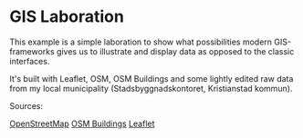 GIS Laboration
======

This example is a simple laboration to show what possibilities modern GIS-frameworks gives us to illustrate and display data as opposed to the classic interfaces. 

It's built with Leaflet, OSM, OSM Buildings and some lightly edited raw data from my local municipality (Stadsbyggnadskontoret, Kristianstad kommun).

Sources:

[OpenStreetMap](http://osm.org/)
[OSM Buildings](http://http://osmbuildings.org/)
[Leaflet](http://leafletjs.com/)
